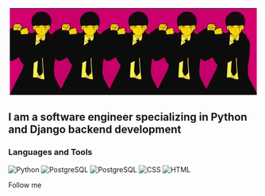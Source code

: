 <div align="center">
  <img src="https://github.com/evgenypotashnikov/evgenypotashnikov/blob/main/assets/7346-test-pfpsgg.gif" alt="Header">
</div>

## I am a software engineer specializing in Python and Django backend development


### Languages and Tools
![Python](https://img.shields.io/badge/Python-0c0c0c?style=for-the-badge&logo=python&logoColor=fbd904)
![PostgreSQL](https://img.shields.io/badge/PostgreSQL-0c0c0c?style=for-the-badge&logo=postgresql&logoColor=ffffff)
![PostgreSQL](https://img.shields.io/badge/Django-0c0c0c?style=for-the-badge&logo=django&logoColor=16553d)
![CSS](https://img.shields.io/badge/CSS-0c0c0c?&style=for-the-badge&logo=css3&logoColor=316192)
![HTML](https://img.shields.io/badge/HTML-0c0c0c?style=for-the-badge&logo=html5&logoColor=239120)


Follow me